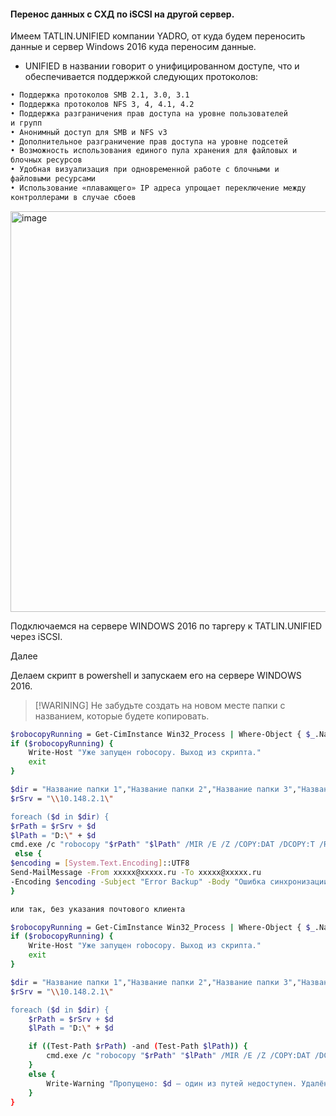 #### Перенос данных с СХД по iSCSI на другой сервер.
Имеем TATLIN.UNIFIED компании YADRO, от куда будем переносить данные и сервер Windows 2016 куда переносим данные.

- UNIFIED в названии говорит о унифицированном доступе, что и обеспечивается поддержкой следующих протоколов:
```bash
• Поддержка протоколов SMB 2.1, 3.0, 3.1
• Поддержка протоколов NFS 3, 4, 4.1, 4.2
• Поддержка разграничения прав доступа на уровне пользователей
и групп
• Анонимный доступ для SMB и NFS v3
• Дополнительное разграничение прав доступа на уровне подсетей
• Возможность использования единого пула хранения для файловых и
блочных ресурсов
• Удобная визуализация при одновременной работе с блочными и
файловыми ресурсами
• Использование «плавающего» IP адреса упрощает переключение между
контроллерами в случае сбоев
```

<img width="1280" height="641" alt="image" src="https://github.com/user-attachments/assets/a9fea41e-6756-41bf-b444-f556249632af" />

Подключаемся на сервере WINDOWS 2016 по таргеру <iscsi-target-1-ip> к TATLIN.UNIFIED через iSCSI.

Далее

Делаем скрипт в powershell и запускаем его на сервере WINDOWS 2016.
>[!WARINING]
>Не забудьте создать на новом месте папки с названием, которые будете копировать.
 
```bash
$robocopyRunning = Get-CimInstance Win32_Process | Where-Object { $_.Name -eq "robocopy.exe" }
if ($robocopyRunning) {
    Write-Host "Уже запущен robocopy. Выход из скрипта."
    exit
}

$dir = "Название папки 1","Название папки 2","Название папки 3","Название папки 4","Название папки 5" и т.д.
$rSrv = "\\10.148.2.1\"

foreach ($d in $dir) {
$rPath = $rSrv + $d
$lPath = "D:\" + $d
cmd.exe /c "robocopy "$rPath" "$lPath" /MIR /E /Z /COPY:DAT /DCOPY:T /R:2 /W:5 /MT:128 /XD DfsrPrivate ~snapshot /TEE /LOG+:C:\script\log\robocopy$d.txt"
 else {
$encoding = [System.Text.Encoding]::UTF8
Send-MailMessage -From ххххх@ххххх.ru -To ххххх@ххххх.ru
-Encoding $encoding -Subject "Error Backup" -Body "Ошибка синхронизации директории $d." -SmtpServer 10.148.2.1}
}

или так, без указания почтового клиента

$robocopyRunning = Get-CimInstance Win32_Process | Where-Object { $_.Name -eq "robocopy.exe" }
if ($robocopyRunning) {
    Write-Host "Уже запущен robocopy. Выход из скрипта."
    exit
}

$dir = "Название папки 1","Название папки 2","Название папки 3","Название папки 4","Название папки 5" и т.д.
$rSrv = "\\10.148.2.1\"

foreach ($d in $dir) {
    $rPath = $rSrv + $d
    $lPath = "D:\" + $d

    if ((Test-Path $rPath) -and (Test-Path $lPath)) {
        cmd.exe /c "robocopy "$rPath" "$lPath" /MIR /E /Z /COPY:DAT /DCOPY:T /R:2 /W:5 /MT:128 /XD DfsrPrivate ~snapshot /TEE /LOG+:C:\script\log\robocopy$d.txt"
    }
    else {
        Write-Warning "Пропущено: $d — один из путей недоступен. Удалённый: $rPath / Локальный: $lPath"
    }
}
```



